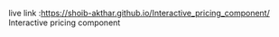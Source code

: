 live link :https://shoib-akthar.github.io/Interactive_pricing_component/
Interactive pricing component
